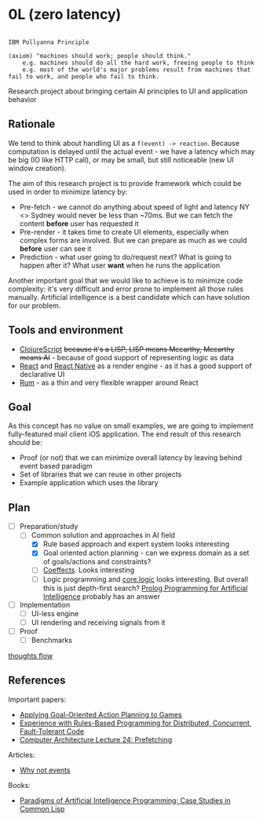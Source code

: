 # 0L (zero latency)

```

IBM Pollyanna Principle

(axiom) "machines should work; people should think."
	e.g. machines should do all the hard work, freeing people to think
	e.g. most of the world's major problems result from machines that fail to work, and people who fail to think.
```

Research project about bringing certain AI principles to UI and application behavior

## Rationale

We tend to think about handling UI as a `f(event) -> reaction`. Because computation is delayed until the actual event - we have a latency which may be big (IO like HTTP call), or may be small, but still noticeable (new UI window creation).

The aim of this research project is to provide framework which could be used in order to minimize latency by:

- Pre-fetch - we cannot do anything about speed of light and latency NY <> Sydney would never be less than ~70ms. But we can fetch the content **before** user has requested it
- Pre-render - it takes time to create UI elements, especially when complex forms are involved. But we can prepare as much as we could **before** user can see it
- Prediction - what user going to do/request next? What is going to happen after it? What user **want** when he runs the application

Another important goal that we would like to achieve is to minimize code complexity: it's very difficult and error prone to implement all those rules manually. Artificial intelligence is a best candidate which can have solution for our problem.

## Tools and environment

- [ClojureScript](https://github.com/clojure/clojurescript) ~~because it's a LISP, LISP means Mccarthy, Mccarthy means AI~~ - because of good support of representing logic as data
- [React](https://facebook.github.io/react/) and [React Native](https://facebook.github.io/react-native/) as a render engine - as it has a good support of declarative UI
- [Rum](https://github.com/tonsky/rum) - as a thin and very flexible wrapper around React

## Goal

As this concept has no value on small examples, we are going to implement fully-featured mail client iOS application. The end result of this research should be:
- Proof (or not) that we can minimize overall latency by leaving behind event based paradigm
- Set of libraries that we can reuse in other projects
- Example application which uses the library

## Plan

- [ ] Preparation/study
  - [ ] Common solution and approaches in AI field
    - [x] Rule based approach and expert system looks interesting
    - [x] Goal oriented action planning - can we express domain as a set of goals/actions and constraints?
    - [ ] [Coeffects](http://tomasp.net/coeffects/). Looks interesting
    - [ ] Logic programming and [core.logic](https://github.com/clojure/core.logic) looks interesting. But overall this is just depth-first search? [Prolog Programming for Artificial Intelligence](http://www.amazon.com/dp/0201403757/) probably has an answer
- [ ] Implementation
  - [ ] UI-less engine
  - [ ] UI rendering and receiving signals from it
- [ ] Proof
  - [ ] Benchmarks

[thoughts flow](thoughts.md)

## References

Important papers:
- [Applying Goal-Oriented Action Planning to Games](http://alumni.media.mit.edu/~jorkin/GOAP_draft_AIWisdom2_2003.pdf)
- [Experience with Rules-Based Programming for Distributed, Concurrent, Fault-Tolerant Code](http://web.stanford.edu/~ouster/cgi-bin/papers/rules-atc15)
- [Computer Architecture Lecture 24: Prefetching](http://www.ece.cmu.edu/~ece740/f11/lib/exe/fetch.php%3Fmedia%3Dwiki:lectures:onur-740-fall11-lecture24-prefetching-afterlecture.pdf)

Articles:
- [Why not events](https://awelonblue.wordpress.com/2012/07/01/why-not-events/)

Books:
- [Paradigms of Artificial Intelligence Programming: Case Studies in Common Lisp](http://www.amazon.com/Paradigms-Artificial-Intelligence-Programming-Studies/dp/1558601910)
